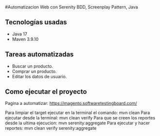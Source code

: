 #Automatizacion Web con Serenity BDD, Screenplay Pattern, Java

## Tecnologías usadas

- Java 17
- Maven 3.9.10

## Tareas automatizadas
- Buscar un producto.
- Comprar un producto.
- Editar los datos de usuario.

## Como ejecutar el proyecto

Pagina a automatizar: https://magento.softwaretestingboard.com/

Para limpiar el target ejecutar en la terminal el comando: mvn clean
Para ejecutar desde la terminal: mvn clean verify
Para que se creen los reportes desde la ultima ejecucion: mvn serenity:aggregate
Para ejecutar y hacer reportes: mvn clean verify serenity:aggregate
